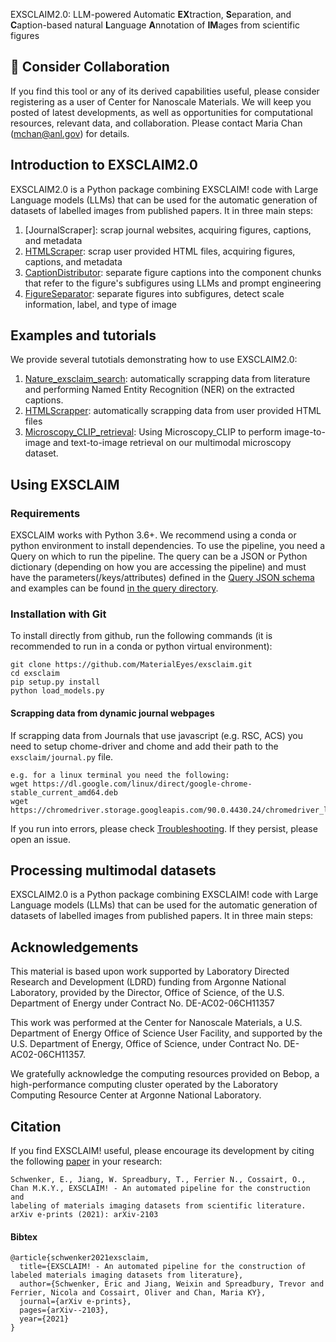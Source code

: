 EXSCLAIM2.0: LLM-powered Automatic **EX**traction, **S**eparation, and **C**aption-based natural **L**anguage **A**nnotation of **IM**ages from scientific figures


## 🤔 Consider Collaboration

If you find this tool or any of its derived capabilities useful, please consider registering as a user of Center for Nanoscale Materials. We will keep you posted of latest developments, as well as opportunities for computational resources, relevant data, and collaboration. Please contact Maria Chan (mchan@anl.gov) for details.

## Introduction to EXSCLAIM2.0

EXSCLAIM2.0 is a Python package combining EXSCLAIM! code with Large Language models (LLMs) that can be used for the automatic generation of datasets of labelled images from published papers. It in three main steps:
1. [JournalScraper]: scrap journal websites, acquiring figures, captions, and metadata
2. [HTMLScraper](https://github.com/MaterialEyes/exsclaim/wiki/JournalScraper): scrap user provided HTML files, acquiring figures, captions, and metadata 
3. [CaptionDistributor](https://github.com/MaterialEyes/exsclaim/wiki/JournalScraper): separate figure captions into the component chunks that refer to the figure's subfigures using LLMs and prompt engineering
4. [FigureSeparator](https://github.com/MaterialEyes/exsclaim/wiki/JournalScraper): separate figures into subfigures, detect scale information, label, and type of image

## Examples and tutorials
We provide several tutotials demonstrating how to use EXSCLAIM2.0:
1. [Nature_exsclaim_search](https://github.com/MaterialEyes/exsclaim2.0/blob/main/notebooks/1_Nature_exsclaim_search.ipynb): automatically scrapping data from literature and performing Named Entity Recognition (NER) on the extracted captions.
2. [HTMLScrapper](https://github.com/MaterialEyes/exsclaim2.0/blob/main/notebooks/2_HTMLScraper.ipynb): automatically scrapping data from user provided HTML files
3. [Microscopy_CLIP_retrieval](https://github.com/MaterialEyes/exsclaim2.0/blob/main/notebooks/3_Microscopy_CLIP_retrieval.ipynb): Using Microscopy_CLIP to perform image-to-image and text-to-image retrieval on our multimodal microscopy dataset.


## Using EXSCLAIM

### Requirements 
EXSCLAIM works with Python 3.6+. We recommend using a conda or python environment to install dependencies. To use the pipeline, you need a Query on which to run the pipeline. The query can be a JSON or Python dictionary (depending on how you are accessing the pipeline) and must have the parameters(/keys/attributes) defined in the [Query JSON schema](https://github.com/MaterialEyes/exsclaim/wiki/JSON-Schema#query-json-) and examples can be found [in the query directory](https://github.com/MaterialEyes/exsclaim/tree/master/query).

### Installation with Git
To install directly from github, run the following commands (it is recommended to run in a conda or python virtual environment):
```
git clone https://github.com/MaterialEyes/exsclaim.git
cd exsclaim
pip setup.py install
python load_models.py
```

#### Scrapping data from dynamic journal webpages
If scrapping data from Journals that use javascript (e.g. RSC, ACS) you need to setup chome-driver and chome and add their path to the `exsclaim/journal.py` file.
```
e.g. for a linux terminal you need the following:
wget https://dl.google.com/linux/direct/google-chrome-stable_current_amd64.deb
wget https://chromedriver.storage.googleapis.com/90.0.4430.24/chromedriver_linux64.zip
```

If you run into errors, please check [Troubleshooting](https://github.com/MaterialEyes/exsclaim/wiki/Troubleshooting). If they persist, please open an issue.


## Processing multimodal datasets
EXSCLAIM2.0 is a Python package combining EXSCLAIM! code with Large Language models (LLMs) that can be used for the automatic generation of datasets of labelled images from published papers. It in three main steps:


## Acknowledgements <a name="credits"></a>
This material is based upon work supported by Laboratory Directed Research and Development (LDRD) funding from Argonne National Laboratory, provided by the Director, Office of Science, of the U.S. Department of Energy under Contract No. DE-AC02-06CH11357

This work was performed at the Center for Nanoscale Materials, a U.S. Department of Energy Office of Science User Facility, and supported by the U.S. Department of Energy, Office of Science, under Contract No. DE-AC02-06CH11357.

We gratefully acknowledge the computing resources provided on Bebop, a high-performance computing cluster operated by the Laboratory Computing Resource Center at Argonne National Laboratory.

## Citation
If you find EXSCLAIM! useful, please encourage its development by citing the following [paper](https://arxiv.org/abs/2103.10631) in your research:
```
Schwenker, E., Jiang, W. Spreadbury, T., Ferrier N., Cossairt, O., Chan M.K.Y., EXSCLAIM! - An automated pipeline for the construction and
labeling of materials imaging datasets from scientific literature. arXiv e-prints (2021): arXiv-2103
```

#### Bibtex
```
@article{schwenker2021exsclaim,
  title={EXSCLAIM! - An automated pipeline for the construction of labeled materials imaging datasets from literature},
  author={Schwenker, Eric and Jiang, Weixin and Spreadbury, Trevor and Ferrier, Nicola and Cossairt, Oliver and Chan, Maria KY},
  journal={arXiv e-prints},
  pages={arXiv--2103},
  year={2021}
}
```